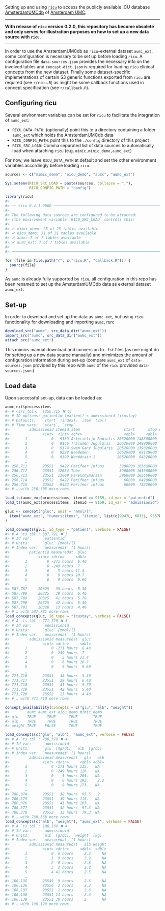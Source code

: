 
<!-- README.md is generated from README.Rmd. Please edit that file -->

Setting up and using [`ricu`](https://cran.r-project.org/package=ricu)
to access the publicly available ICU database
[AmsterdamUMCdb](https://github.com/AmsterdamUMC/AmsterdamUMCdb) of
[Amsterdam UMC](https://www.amsterdamumc.nl).

-----

**With release of `ricu` version 0.2.0, this repository has become
obsolete and only serves for illustration purposes on how to set up a
new data source with `ricu`.**

-----

In order to use the AmsterdamUMCdb as `ricu`-external dataset
`aumc_ext`, some configuration is necessary to be set up before loading
`ricu`. A configuration file `data-sources.json` provides the necessary
info on the involved tables and `concept-dict.json` is required for
loading `ricu` clinical concepts from the new dataset. Finally some
dataset-specific implementations of certain S3 generic functions
exported from `ricu` are required (see `r/ricu.R`) as might be some
callback functions used in concept specification (see `r/callback.R`).

## Configuring ricu

Several environment variables can be set for `ricu` to facilitate the
integration of `aumc_ext`:

  - `RICU_DATA_PATH`: (optionally) point this to a directory containing
    a folder `aumc_ext` which holds the AmsterdamUMCdb data
  - `RICU_CONFIG_PATH`: point this to the `./config` directory of this
    project
  - `RICU_SRC_LOAD`: Comma separated list of data sources to
    automatically load when attaching `ricu`
    (e.g. `mimic,mimic_demo,aumc_ext`)

For now, we leave `RICU_DATA_PATH` at default and set the other
environment variables accordingly before loading `ricu`

``` r
sources <- c("mimic_demo", "eicu_demo", "aumc", "aumc_ext")

Sys.setenv(RICU_SRC_LOAD = paste(sources, collapse = ","),
           RICU_CONFIG_PATH = "config")

library(ricu)
#> 
#> ── ricu 0.4.1.9000 ─────────────────────────────────────────────────────────────────────────────────
#> 
#> The following data sources are configured to be attached:
#> (the environment variable `RICU_SRC_LOAD` controls this)
#> 
#> ✔ mimic_demo: 25 of 25 tables available
#> ✔ eicu_demo: 31 of 31 tables available
#> ✔ aumc: 7 of 7 tables available
#> ✔ aumc_ext: 7 of 7 tables available
#> 
#> ────────────────────────────────────────────────────────────────────────────────────────────────────

for (file in file.path("r", c("ricu.R", "callback.R"))) {
  source(file)
}
```

As `aumc` is already fully supported by `ricu`, all configuration in
this repo has been renamed to set up the AmsterdamUMCdb data as external
dataset `aumc_ext`.

## Set-up

In order to download and set up the data as `aumc_ext`, but using `ricu`
functionality for downloading and importing `aumc`, run:

``` r
download_src("aumc", src_data_dir("aumc_ext"))
import_src("aumc", src_data_dir("aumc_ext"))
attach_src("aumc_ext")
```

This mimics manual download and conversion to `.fst` files (as one might
do for setting up a new data source manually) and mimimizes the amount
of configuration information during set-up (compare `aumc_ext` of
`data-sources.json` provided by this repo with `aumc` of the `ricu`
provided `data-sources.json`.)

## Load data

Upon successful set-up, data can be loaded as:

``` r
aumc_ext$processitems
#> # <src_tbl>:  [256,715 ✖ 6]
#> # ID options: patientid (patient) < admissionid (icustay)
#> # Defaults:   `start` (index), `item` (val)
#> # Time vars:  `start`, `stop`
#>         admissionid itemid item                    start      stop duration
#>               <int>  <int> <chr>                   <dbl>     <dbl>    <int>
#>       1           0   9159 Arterielijn Radialis 20520000 148800000     2138
#>       2           0   9166 Trilumen Jugularis   20520000 148800000     2138
#>       3           0   9174 Swan Ganz Jugularis  20520000 139020000     1975
#>       4           0   9328 Beademen             20520000  69120000      810
#>       5           0   9399 Wonddrain 1          20520000  94320000     1230
#>       …
#> 256,711       23551   9422 Perifeer infuus       3900000 165660000     2696
#> 256,712       23551  12634 Tube                  3900000 165660000     2696
#> 256,713       23551  13009 Parenchymdrain        3960000 165660000     2695
#> 256,714       23552   9422 Perifeer infuus         60000  64980000     1082
#> 256,715       23552   9422 Perifeer infuus         60000  73320000     1221
#> # … with 256,705 more rows

load_ts(aumc_ext$processitems, itemid == 9159, id_var = "patientid")
load_ts(aumc_ext$processitems, itemid == 9159, id_var = "admissionid")

gluc <- concept("gluc", unit = "mmol/l",
  item("aumc_ext", "numericitems", "itemid", list(c(9947L, 6833L, 9557L)))
)

load_concepts(gluc, id_type = "patient", verbose = FALSE)
#> # A `ts_tbl`: 587,791 ✖ 3
#> # Id var:     `patientid`
#> # Units:      `gluc` [mmol/l]
#> # Index var:  `measuredat` (1 hours)
#>         patientid measuredat  gluc
#>             <int> <drtn>     <dbl>
#>       1         0 -271 hours  6.40
#>       2         0 -249 hours  7
#>       3         0    5 hours 11.4
#>       4         0    6 hours 10.7
#>       5         0    9 hours  9.60
#>       …
#> 587,787     20325   38 hours  5.30
#> 587,788     20325   39 hours  6.40
#> 587,789     20325   41 hours  5.70
#> 587,790     20325   42 hours  5.40
#> 587,791     20326   13 hours  4.40
#> # … with 587,781 more rows
load_concepts(gluc, id_type = "icustay", verbose = FALSE)
#> # A `ts_tbl`: 771,720 ✖ 3
#> # Id var:     `admissionid`
#> # Units:      `gluc` [mmol/l]
#> # Index var:  `measuredat` (1 hours)
#>         admissionid measuredat  gluc
#>               <int> <drtn>     <dbl>
#>       1           0 -271 hours  6.40
#>       2           0 -249 hours  7
#>       3           0    5 hours 11.4
#>       4           0    6 hours 10.7
#>       5           0    9 hours  9.60
#>       …
#> 771,716       23551   38 hours  5.30
#> 771,717       23551   39 hours  6.40
#> 771,718       23551   41 hours  5.70
#> 771,719       23551   42 hours  5.40
#> 771,720       23552   13 hours  4.40
#> # … with 771,710 more rows

concept_availability(concepts = c("glu", "alb", "weight"))
#>        aumc aumc_ext eicu_demo mimic_demo
#> glu    TRUE     TRUE      TRUE       TRUE
#> alb    TRUE     TRUE      TRUE       TRUE
#> weight TRUE    FALSE      TRUE       TRUE

load_concepts(c("glu", "alb"), "aumc_ext", verbose = FALSE)
#> # A `ts_tbl`: 780,378 ✖ 4
#> # Id var:     `admissionid`
#> # Units:      `glu` [mg/dL], `alb` [g/dL]
#> # Index var:  `measuredat` (1 hours)
#>         admissionid measuredat   glu   alb
#>               <int> <drtn>     <dbl> <dbl>
#>       1           0 -271 hours 115.   NA
#>       2           0 -249 hours 126.   NA
#>       3           0    5 hours 205.   NA
#>       4           0    6 hours 193.    2.2
#>       5           0    9 hours 173.   NA
#>       …
#> 780,374       23551   38 hours  95.5   2
#> 780,375       23551   39 hours 115.   NA
#> 780,376       23551   41 hours 103.   NA
#> 780,377       23551   42 hours  97.3  NA
#> 780,378       23552   13 hours  79.3  NA
#> # … with 780,368 more rows
load_concepts(c("alb", "weight"), "aumc_ext", verbose = FALSE)
#> # A `ts_tbl`: 106,139 ✖ 4
#> # Id var:     `admissionid`
#> # Units:      `alb` [g/dL], `weight` [kg]
#> # Index var:  `measuredat` (1 hours)
#>         admissionid measuredat   alb weight
#>               <int> <drtn>     <dbl>  <dbl>
#>       1           0  6 hours     2.2     NA
#>       2           1  0 hours     2.9     NA
#>       3           2  0 hours     2.8     NA
#>       4           3  2 hours     2.8     NA
#>       5           4 41 hours     2.5     NA
#>       …
#> 106,135       23549  9 hours     2.6     NA
#> 106,136       23550  2 hours     2.2     NA
#> 106,137       23551  1 hours     2.6     NA
#> 106,138       23551 14 hours     2.3     NA
#> 106,139       23551 38 hours     2       NA
#> # … with 106,129 more rows
```
